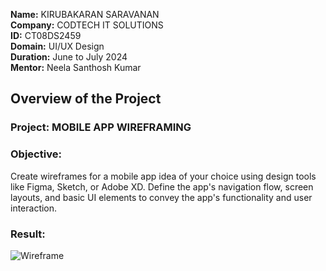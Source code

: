 **Name:** KIRUBAKARAN SARAVANAN  
**Company:** CODTECH IT SOLUTIONS  
**ID:** CT08DS2459  
**Domain:** UI/UX Design  
**Duration:** June to July 2024  
**Mentor:** Neela Santhosh Kumar   

## Overview of the Project

### Project: MOBILE APP WIREFRAMING

### Objective:
Create wireframes for a mobile app idea of your choice using design tools like Figma, Sketch, or Adobe XD. Define the app's navigation flow, screen layouts, and basic UI elements to convey the app's functionality and user interaction.
### Result:
![Wireframe](https://github.com/user-attachments/assets/8ac09413-c0cf-4f72-aac7-61d9ef9a1554)
